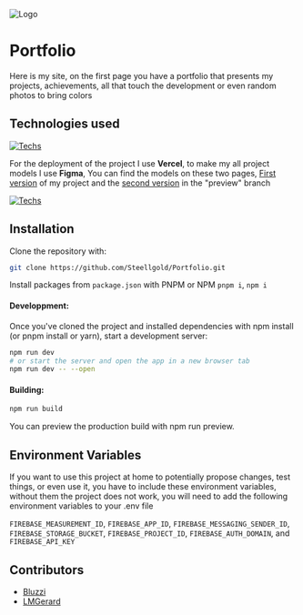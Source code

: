 
![Logo](https://yt3.ggpht.com/GLKipb5f4tSFUPxLd0u5enwLsU-b-QkhB6rJCbpVjKcmTEy3K4gQu5vJGk5YowUu9t53Ry16ow=w1707-fcrop64=1,00005a57ffffa5a8-k-c0xffffffff-no-nd-rj)


# Portfolio

Here is my site, on the first page you have a portfolio that presents my projects, achievements, all that touch the development or even random photos to bring colors
## Technologies used

[![Techs](https://skillicons.dev/icons?i=svelte,typescript,scss,js,html,firebase)](https://skillicons.dev)

For the deployment of the project I use **Vercel**, to make my all project models I use **Figma**, You can find the models on these two pages, [First version](https://www.figma.com/file/T25TyKTK75lAsAXTBHdl2B/New-portfolio?node-id=14%3A43) of my project and the [second version](https://www.figma.com/file/FFj5HB04eYnIOpWNCns1k9/Portfolio?node-id=41%3A2) in the "preview" branch

[![Techs](https://skillicons.dev/icons?i=vercel,figma)](https://skillicons.dev)
## Installation

Clone the repository with:
```bash
git clone https://github.com/Steellgold/Portfolio.git
```

Install packages from `package.json` with PNPM or NPM `pnpm i`, `npm i`

#### Developpment:

Once you've cloned the project and installed dependencies with npm install (or pnpm install or yarn), start a development server:

```BASH
npm run dev
# or start the server and open the app in a new browser tab
npm run dev -- --open
```

#### Building:
```BASH
npm run build
```

You can preview the production build with npm run preview.
## Environment Variables

If you want to use this project at home to potentially propose changes, test things, or even use it, you have to include these environment variables, without them the project does not work, you will need to add the following environment variables to your .env file

`FIREBASE_MEASUREMENT_ID`, `FIREBASE_APP_ID`, `FIREBASE_MESSAGING_SENDER_ID`, `FIREBASE_STORAGE_BUCKET`, `FIREBASE_PROJECT_ID`, `FIREBASE_AUTH_DOMAIN`, and `FIREBASE_API_KEY`
## Contributors


* [Bluzzi](https://github.com/Bluzzi)
* [LMGerard](https://github.com/LMGerard)